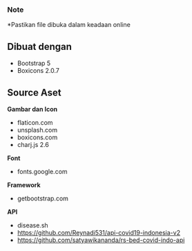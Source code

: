 ### Note

\*Pastikan file dibuka dalam keadaan online

## Dibuat dengan

- Bootstrap 5
- Boxicons 2.0.7

## Source Aset

**Gambar dan Icon**

- flaticon.com
- unsplash.com
- boxicons.com
- charj.js 2.6

**Font**

- fonts.google.com

**Framework**

- getbootstrap.com

**API**

- disease.sh
- https://github.com/Reynadi531/api-covid19-indonesia-v2
- https://github.com/satyawikananda/rs-bed-covid-indo-api
